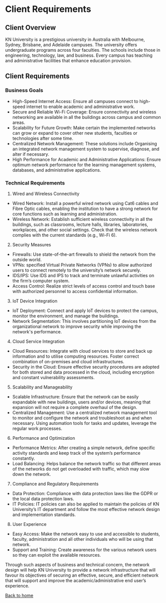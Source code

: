 # Client Requirements
## Client Overview
KN University is a prestigious university in Australia with Melbourne, Sydney, Brisbane, and Adelaide campuses. The university offers undergraduate programs across four faculties. The schools include those in engineering, technology, law, and business. Every campus has teaching and administrative facilities that enhance education provision.

## Client Requirements
### Business Goals
- High-Speed Internet Access: Ensure all campuses connect to high-speed internet to enable academic and administrative work.
- Secure and Reliable Wi-Fi Coverage: Ensure connectivity and wireless networking are available in all the buildings across campus and common areas.
- Scalability for Future Growth: Make certain the implemented networks can grow or expand to cover other new students, faculties or technologies after some time.
- Centralized Network Management: These solutions include Organising an integrated network management system to supervise, diagnose, and alter if necessary.
- High Performance for Academic and Administrative Applications: Ensure optimum network performance for the learning management systems, databases, and administrative applications.

### Technical Requirements

1.	Wired and Wireless Connectivity
- Wired Network: Install a powerful wired network using Cat6 cables and Fibre Optic cables, enabling the institution to have a strong network for core functions such as learning and administration.
- Wireless Network: Establish sufficient wireless connectivity in all the buildings, such as classrooms, lecture halls, libraries, laboratories, workplaces, and other social settings. Check that the wireless network complies with the current standards (e.g., Wi-Fi 6).



2.	Security Measures
- Firewalls: Use state-of-the-art firewalls to shield the network from the outside world.
- VPNs: specified Virtual Private Networks (VPNs) to allow authorized users to connect remotely to the university’s network securely.
- IDS/IPS: Use IDS and IPS to track and terminate unlawful activities on the firm’s computer system.
- Access Control: Realize strict levels of access control and touch base with authorized personnel to access confidential information.

3.	IoT Device Integration
- IoT Deployment: Connect and apply IoT devices to protect the campus, monitor the environment, and manage the buildings.
- Network Segmentation: This involves partitioning IoT devices from the organizational network to improve security while improving the network's performance.


4.	Cloud Service Integration
- Cloud Resources: Integrate with cloud services to store and back up information and to utilise computing resources. Foster correct combination of on-premises and cloud infrastructures.
- Security in the Cloud: Ensure effective security procedures are adopted for both stored and data processed in the cloud, including encryption and constant vulnerability assessments.

5.	Scalability and Manageability
- Scalable Infrastructure: Ensure that the network can be easily expandable with new buildings, users and/or devices, meaning that expansion will not require a complete overhaul of the design.
- Centralized Management: Use a centralized network management tool to monitor and configure the network and troubleshoot as and when necessary. Using automation tools for tasks and updates, leverage the regular work processes.

6.	Performance and Optimization
- Performance Metrics: After creating a simple network, define specific activity standards and keep track of the system’s performance constantly.
- Load Balancing: Helps balance the network traffic so that different areas of the networks do not get overloaded with traffic, which may slow down the network.

7.	Compliance and Regulatory Requirements
- Data Protection: Compliance with data protection laws like the GDPR or the local data protection laws.
- IT Policies: IT policies can also be applied to maintain the policies of KN University’s IT department and follow the most effective network design and implementation standards.

8.	User Experience
- Easy Access: Make the network easy to use and accessible to students, faculty, administration and all other individuals who will be using that network.
- Support and Training: Create awareness for the various network users so they can exploit the available resources.

Through such aspects of business and technical concern, the network design will help KN University to provide a network infrastructure that will favour its objectives of securing an effective, secure, and efficient network that will support and improve the academic/administrative end user’s experience.

[Back to home](../../)
